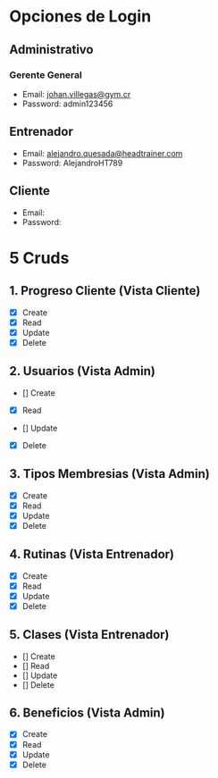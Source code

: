 # Opciones de Login
## Administrativo
### Gerente General
- Email: johan.villegas@gym.cr
- Password: admin123456
## Entrenador
- Email: alejandro.quesada@headtrainer.com
- Password: AlejandroHT789
## Cliente
- Email: 
- Password: 

# 5 Cruds
## 1. Progreso Cliente (Vista Cliente)
- [x] Create
- [x] Read
- [x] Update
- [x] Delete
## 2. Usuarios (Vista Admin)
- [] Create
- [x] Read
- [] Update
- [x] Delete
## 3. Tipos Membresias (Vista Admin)
- [x] Create
- [x] Read
- [x] Update
- [x] Delete
## 4. Rutinas (Vista Entrenador)
- [x] Create
- [x] Read
- [x] Update
- [x] Delete
## 5. Clases (Vista Entrenador)
- [] Create
- [] Read
- [] Update
- [] Delete
## 6. Beneficios (Vista Admin)
- [x] Create
- [x] Read
- [x] Update
- [x] Delete